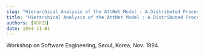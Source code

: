 ```yaml
---
slug: "Hierarchical Analysis of the AttNet Model : A Distributed Process Model"
title: "Hierarchical Analysis of the AttNet Model : A Distributed Process Model"
authors: [이우진]
date: 1994-11-01
---
```


Workshop on Software Engineering, Seoul, Korea, Nov. 1994.

